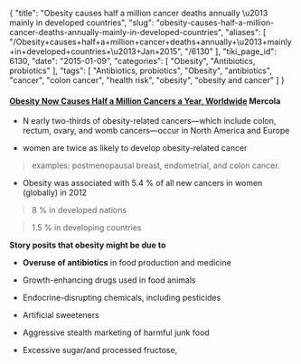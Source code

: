 {
    "title": "Obesity causes half a million cancer deaths annually \u2013 mainly in developed countries",
    "slug": "obesity-causes-half-a-million-cancer-deaths-annually-mainly-in-developed-countries",
    "aliases": [
        "/Obesity+causes+half+a+million+cancer+deaths+annually+\u2013+mainly+in+developed+countries+\u2013+Jan+2015",
        "/6130"
    ],
    "tiki_page_id": 6130,
    "date": "2015-01-09",
    "categories": [
        "Obesity",
        "Antibiotics, probiotics"
    ],
    "tags": [
        "Antibiotics, probiotics",
        "Obesity",
        "antibiotics",
        "cancer",
        "colon cancer",
        "health risk",
        "obesity",
        "obesity and cancer"
    ]
}


#### [Obesity Now Causes Half a Million Cancers a Year, Worldwide](http://articles.mercola.com/sites/articles/archive/2015/01/07/obesity-related-cancer.aspx?e_cid=20150107Z1_DNL_NonBuyer_art_1&utm_source=dnl&utm_medium=email&utm_content=art1&utm_campaign=20150107Z1-NonBuyer&et_cid=DM64186&et_rid=795812636) Mercola

* N early two-thirds of obesity-related cancers—which include colon, rectum, ovary, and womb cancers—occur in North America and Europe

* women are twice as likely to develop obesity-related cancer 

> examples: postmenopausal breast, endometrial, and colon cancer.

* Obesity was associated with 5.4 % of all new cancers in women (globally) in 2012

> 8 % in developed nations

> 1.5 % in developing countries

 **Story posits that obesity might be due to** 

*  **Overuse of antibiotics**  in food production and medicine

* Growth-enhancing drugs used in food animals

* Endocrine-disrupting chemicals, including pesticides

* Artificial sweeteners

* Aggressive stealth marketing of harmful junk food

* Excessive sugar/and processed fructose,